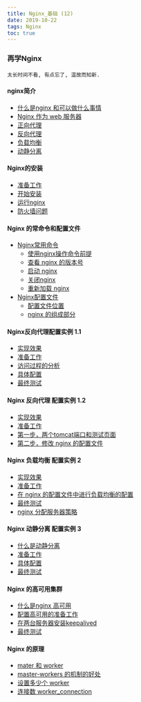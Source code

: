 ```yaml
---
title: Nginx_基础 (12)
date: 2019-10-22
tags: Nginx
toc: true
---
```


### 再学Nginx
    太长时间不看, 有点忘了, 温故而知新.

<!-- more -->

#### nginx简介
- [什么是nginx 和可以做什么事情](/2019/201910/base_Nginx13/#id1)
- [Nginx 作为 web 服务器](/2019/201910/base_Nginx13/#id2)
- [正向代理](/2019/201910/base_Nginx13/#id3)
- [反向代理](/2019/201910/base_Nginx13/#id4)
- [负载均衡](/2019/201910/base_Nginx13/#id5)
- [动静分离](/2019/201910/base_Nginx13/#id6)

#### Nginx的安装
- [准备工作](/2019/201910/base_Nginx13/#7)
- [开始安装](/2019/201910/base_Nginx13/#id8)
- [运行nginx](/2019/201910/base_Nginx13/#id9)
- [防火墙问题](/2019/201910/base_Nginx13/#id10)

#### Nginx 的常命令和配置文件
- [Nginx常用命令](/2019/201910/base_Nginx14/#1)
    * [使用nginx操作命令前提](/2019/201910/base_Nginx14/#2)
    * [查看 nginx 的版本号](/2019/201910/base_Nginx14/#3)
    * [启动 nginx](/2019/201910/base_Nginx14/#4)
    * [关闭nginx](/2019/201910/base_Nginx14/#5)
    * [重新加载 nginx](/2019/201910/base_Nginx14/#6)
- [Nginx配置文件](/2019/201910/base_Nginx14/#7)
    * [配置文件位置](/2019/201910/base_Nginx14/#8)
    * [nginx 的组成部分](/2019/201910/base_Nginx14/#9)

#### Nginx反向代理配置实例 1.1
- [实现效果](/2019/201910/base_Nginx15/#1)
- [准备工作]()
- [访问过程的分析]()
- [具体配置]()
- [最终测试]()

#### Nginx 反向代理 配置实例 1.2
- [实现效果]()
- [准备工作]()
- [第一步，两个tomcat端口和测试页面]()
- [第二步，修改 nginx 的配置文件]()

#### Nginx 负载均衡 配置实例 2
- [实现效果]()
- [准备工作]()
- [在 nginx 的配置文件中进行负载均衡的配置]()
- [最终测试]()
- [nginx 分配服务器策略]()

#### Nginx 动静分离 配置实例 3
- [什么是动静分离]()
- [准备工作]()
- [具体配置]()
- [最终测试]()

#### Nginx 的高可用集群
- [什么是nginx 高可用]()
- [配置高可用的准备工作]()
- [在两台服务器安装keepalived]()
- [最终测试]()

#### Nginx 的原理
- [mater 和 worker]()
- [master-workers 的机制的好处]()
- [设置多少个 worker]()
- [连接数 worker_connection]()
